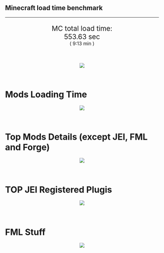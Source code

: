 ## Minecraft load time benchmark


---

<p align="center" style="font-size:160%;">
MC total load time:<br>
553.63 sec
<br>
<sup><sub>(
9:13 min
)</sub></sup>
</p>

<br>


<p align="center">
<img src="https://quickchart.io/chart?w=400&h=30&c={
  type: 'horizontalBar',
  data: {
    datasets: [
      {label:      'MODS:', data: [370.84]},
      {label: 'FML stuff:', data: [182.79]}
    ]
  },
  options: {
    scales: {
      xAxes: [{display: false,stacked: true}],
      yAxes: [{display: false,stacked: true}],
    },
    elements: {rectangle: {borderWidth: 2}},
    legend: {display: false,},
    plugins: {datalabels: {color: 'white',formatter: (value, context) =>
      [context.dataset.label, value].join(' ')
    }}
  }
}"/>
</p>

<br>

# Mods Loading Time
<p align="center">
<img src="https://quickchart.io/chart?w=400&h=300&c={
  type: 'outlabeledPie',
  options: {
    cutoutPercentage: 25,
    plugins: {
      legend: !1,
      outlabels: {
        stretch: 5,
        padding: 1,
        text: (v,i)=>[
          v.labels[v.dataIndex],' ',
          (v.percent*1000|0)/10,
          String.fromCharCode(37)].join('')
      }
    }
  },
  data: {...
`
436e17  31.65s Had Enough Items;
3C6315  19.86s Had Enough Items (Plugins);
9e2174   3.06s Tinkers' Construct;
8E1E68  28.00s Tinkers' Construct (Oredict Melting);
813e81  14.27s OpenComputers;
516fa8  12.79s Ender IO;
5161a8  11.60s CraftTweaker2;
495797  14.80s CraftTweaker2 (Script Loading);
8f3087   9.64s Forge Mod Loader;
8f304e   9.38s Astral Sorcery;
a651a8   6.76s IndustrialCraft 2;
cd922c   6.67s NuclearCraft;
8c2ccd   6.24s Immersive Engineering;
6e175e   6.20s Recurrent Complex;
213664   5.68s Forestry;
8f6c30   5.08s Dynamic Surroundings;
436e17   4.56s Integrated Dynamics;
8f4d30   4.43s Open Terrain Generator;
a86e51   4.31s Extra Utilities 2;
308f7e   3.89s Quark: RotN Edition;
ba3eb8   3.89s Cyclic;
3e68ba   3.76s AE2 Unofficial Extended Life;
3eb2ba   3.42s Botania;
444444  94.75s 50 Other mods;
333333  64.21s 184 'Fast' mods (load 1.0s - 0.1s);
222222   6.75s 194 'Instant' mods (load %3C 0.1s)
`
    .split(';').reduce((a, l) => {
      l.match(/(\w{6}) *(\d*\.\d*)s (.*)/)
      .slice(1).map((a, i) => [[String.fromCharCode(35),a].join(''), parseFloat(a), a][i])
      .forEach((s, i) => 
        [a.datasets[0].backgroundColor, a.datasets[0].data, a.labels][i].push(s)
      );
      return a
    }, {
      labels: [],
      datasets: [{
        backgroundColor: [],
        data: [],
        borderColor: 'rgba(22,22,22,0.3)',
        borderWidth: 1
      }]
    })
  }
}"/>
</p>

<br>

# Top Mods Details (except JEI, FML and Forge)
<p align="center">
<img src="https://quickchart.io/chart?w=400&h=450&c={
  options: {
    scales: {
      xAxes: [{stacked: true}],
      yAxes: [{stacked: true}],
    },
    plugins: {
      datalabels: {
        anchor: 'end',
        align: 'top',
        color: 'white',
        backgroundColor: 'rgba(46, 140, 171, 0.6)',
        borderColor: 'rgba(41, 168, 194, 1.0)',
        borderWidth: 0.5,
        borderRadius: 3,
        padding: 0,
        font: {size:10},
        formatter: (v,ctx) => 
          ctx.datasetIndex!=ctx.chart.data.datasets.length-1 ? null
            : [((ctx.chart.data.datasets.reduce((a,b)=>a- -b.data[ctx.dataIndex],0)*10)|0)/10,'s'].join('')
      },
      colorschemes: {
        scheme: 'office.Damask6'
      }
    }
  },
  type: 'bar',
  data: {...(() => {
    let a = { labels: [], datasets: [] };
`
1: Construction;
2: Loading Resources;
3: PreInitialization;
4: Initialization;
5: InterModComms$IMC;
6: PostInitialization;
7: LoadComplete;
8: ModIdMapping
`
    .split(';')
      .map(l => l.match(/\d: (.*)/).slice(1))
      .forEach(([name]) => a.datasets.push({ label: name, data: [] }));
`
                          1      2      3      4      5      6      7      8  ;
Tinkers' Construct    |  1.08|  0.01|  0.20|  0.06|  0.00| 29.70|  0.00|  0.00;
OpenComputers         |  0.79|  0.02|  9.72|  3.50|  0.25|  0.00|  0.00|  0.00;
Ender IO              |  1.92|  0.01|  4.25|  0.62|  4.11|  0.68|  0.00|  1.20;
CraftTweaker2         |  0.79|  0.00|  5.30|  0.01|  0.00|  5.49|  0.02|  0.00;
Astral Sorcery        |  0.25|  0.01|  6.59|  1.86|  0.00|  0.68|  0.00|  0.00;
IndustrialCraft 2     |  0.76|  0.02|  4.67|  1.05|  0.00|  0.26|  0.00|  0.00;
NuclearCraft          |  0.64|  0.01|  4.72|  0.45|  0.00|  0.79|  0.00|  0.06;
Immersive Engineering |  0.97|  0.01|  1.71|  1.22|  0.00|  2.34|  0.00|  0.00;
Recurrent Complex     |  0.32|  0.00|  0.79|  1.40|  0.00|  3.70|  0.00|  0.00;
Forestry              |  0.38|  0.01|  3.72|  1.20|  0.00|  0.36|  0.00|  0.00;
Dynamic Surroundings  |  0.53|  0.01|  0.32|  0.15|  0.00|  0.04|  4.04|  0.00;
Integrated Dynamics   |  0.59|  0.01|  3.90|  0.06|  0.00|  0.00|  0.00|  0.00
`
    .split(';').slice(1)
      .map(l => l.split('|').map(s => s.trim()))
      .forEach(([name, ...arr], i) => {
        a.labels.push(name);
        arr.forEach((v, j) => a.datasets[j].data[i] = v)
      }); return a
  })()}
}"/>
</p>

<br>

# TOP JEI Registered Plugis
<p align="center">
<img src="https://quickchart.io/chart?w=700&c={
  options: {
    elements: { rectangle: { borderWidth: 1 } },
    legend: false
  },
  type: 'horizontalBar',
    data: {...(() => {
      let a = {
        labels: [], datasets: [{
          backgroundColor: 'rgba(0, 99, 132, 0.5)',
          borderColor: 'rgb(0, 99, 132)',
          data: []
        }]
      };
`
  3.55: cofh.thermalexpansion.plugins.jei.JEIPluginTE;
  1.55: jeresources.jei.JEIConfig;
  1.39: com.github.sokyranthedragon.mia.integrations.jer.JeiJerIntegration$1;
  1.24: com.rwtema.extrautils2.crafting.jei.XUJEIPlugin;
  0.96: ic2.jeiIntegration.SubModule;
  0.91: mezz.jei.plugins.vanilla.VanillaPlugin;
  0.89: crazypants.enderio.machines.integration.jei.MachinesPlugin;
  0.74: com.buuz135.industrial.jei.JEICustomPlugin;
  0.71: nc.integration.jei.NCJEI;
  0.70: knightminer.tcomplement.plugin.jei.JEIPlugin;
  0.65: com.buuz135.thaumicjei.ThaumcraftJEIPlugin;
  0.53: crazypants.enderio.base.integration.jei.JeiPlugin;
  0.34: ninjabrain.gendustryjei.GendustryJEIPlugin;
  0.28: net.bdew.jeibees.BeesJEIPlugin;
  0.27: forestry.factory.recipes.jei.FactoryJeiPlugin;
  5.16: Other 124 Plugins
`
        .split(';')
        .map(l => l.split(':'))
        .forEach(([time, name]) => {
          a.labels.push(name);
          a.datasets[0].data.push(time)
        })
        ; return a
    })()
  }
}"/>
</p>

<br>

# FML Stuff
<p align="center">
<img src="https://quickchart.io/chart?w=500&h=400&c={
  options: {
    rotation: Math.PI,
    cutoutPercentage: 55,
    plugins: {
      legend: !1,
      outlabels: {
        stretch: 5,
        padding: 1,
        text: (v)=>v.labels
      },
      doughnutlabel: {
        labels: [
          {
            text: 'FML stuff:',
            color: 'rgba(128, 128, 128, 0.5)',
            font: {size: 18}
          },
          {
            text: [182.79,'s'].join(''),
            color: 'rgba(128, 128, 128, 1)',
            font: {size: 22}
          }
        ]
      },
    }
  },
  type: 'outlabeledPie',
  data: {...(() => {
    let a = {
      labels: [],
      datasets: [{
        backgroundColor: [],
        data: [],
        borderColor: 'rgba(22,22,22,0.3)',
        borderWidth: 2
      }]
    };
`
993A00   1.26s Loading sounds;
994400   1.33s Loading Resource - SoundHandler;
994F00   2.32s Applying remove recipe actions;
995900   0.18s Applying remove furnace recipe actions;
996300   5.22s Indexing ingredients;
996D00   9.06s Indexing ingredients;
444444 163.42s Other
`
    .split(';')
      .map(l => l.match(/(\w{6}) *(\d*\.\d*)s (.*)/))
      .forEach(([, col, time, name]) => {
        a.labels.push([name, ' ', time, 's'].join(''));
        a.datasets[0].data.push(parseFloat(time));
        a.datasets[0].backgroundColor.push([String.fromCharCode(35), col].join(''))
      })
      ; return a
  })()}
}"/>
</p>

<br>
